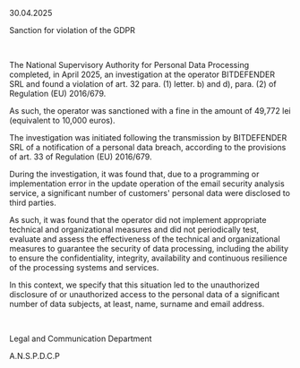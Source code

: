 30.04.2025

Sanction for violation of the GDPR

 

The National Supervisory Authority for Personal Data Processing completed, in April 2025, an investigation at the operator BITDEFENDER SRL and found a violation of art. 32 para. (1) letter. b) and d), para. (2) of Regulation (EU) 2016/679.

As such, the operator was sanctioned with a fine in the amount of 49,772 lei (equivalent to 10,000 euros).

The investigation was initiated following the transmission by BITDEFENDER SRL of a notification of a personal data breach, according to the provisions of art. 33 of Regulation (EU) 2016/679.

During the investigation, it was found that, due to a programming or implementation error in the update operation of the email security analysis service, a significant number of customers' personal data were disclosed to third parties.

As such, it was found that the operator did not implement appropriate technical and organizational measures and did not periodically test, evaluate and assess the effectiveness of the technical and organizational measures to guarantee the security of data processing, including the ability to ensure the confidentiality, integrity, availability and continuous resilience of the processing systems and services.

In this context, we specify that this situation led to the unauthorized disclosure of or unauthorized access to the personal data of a significant number of data subjects, at least, name, surname and email address.

 

Legal and Communication Department

A.N.S.P.D.C.P
